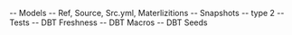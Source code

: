 -- Models -- Ref, Source, Src.yml, Materlizitions
-- Snapshots -- type 2
-- Tests
-- DBT Freshness
-- DBT Macros
-- DBT Seeds